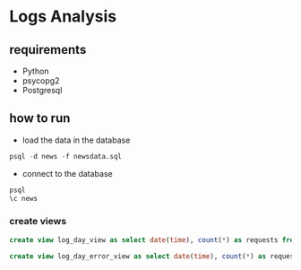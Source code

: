 # Logs Analysis

## requirements
* Python
* psycopg2
* Postgresql

## how to run

* load the data in the database
```sql
psql -d news -f newsdata.sql
```
* connect to the database
```sql
psql
\c news
```

### create views

```sql
create view log_day_view as select date(time), count(*) as requests from log group by date(time) order by requestes desc;
```

```sql
create view log_day_error_view as select date(time), count(*) as requests from log where status not like '%200%' group by date(time) order by requests desc;
```
